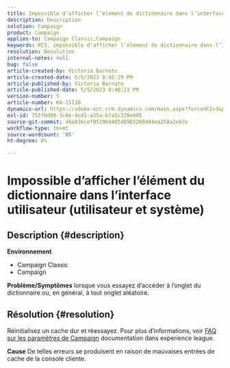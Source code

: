 ```yaml
---
title: Impossible d’afficher l’élément du dictionnaire dans l’interface utilisateur (utilisateur et système)
description: Description
solution: Campaign
product: Campaign
applies-to: Campaign Classic,Campaign
keywords: KCS, impossible d’afficher l’élément du dictionnaire dans l’interface utilisateur
resolution: Resolution
internal-notes: null
bug: false
article-created-by: Victoria Barnato
article-created-date: 5/5/2023 8:46:29 PM
article-published-by: Victoria Barnato
article-published-date: 5/5/2023 8:48:23 PM
version-number: 5
article-number: KA-15130
dynamics-url: https://adobe-ent.crm.dynamics.com/main.aspx?forceUCI=1&pagetype=entityrecord&etn=knowledgearticle&id=b32b45e3-85eb-ed11-a7c6-6045bd0065f9
exl-id: 751fbd00-3c8e-4cd1-a35a-b7a5c339e005
source-git-commit: 46a836cef051968405d8965268404ea258a2eb7e
workflow-type: tm+mt
source-wordcount: '85'
ht-degree: 8%

---
```


# Impossible d’afficher l’élément du dictionnaire dans l’interface utilisateur (utilisateur et système)

## Description {#description}

<b>Environnement</b>
- Campaign Classic
- Campaign



<b>Problème/Symptômes</b>
lorsque vous essayez d’accéder à l’onglet du dictionnaire ou, en général, à tout onglet aléatoire.


## Résolution {#resolution}






Réinitialisez un cache dur et réessayez. Pour plus d’informations, voir [FAQ sur les paramètres de Campaign](https://experienceleague.adobe.com/docs/campaign-classic/using/getting-started/starting-with-adobe-campaign/faq/faq-campaign-config.html?lang=en) documentation dans experience league.


<b>Cause</b>
De telles erreurs se produisent en raison de mauvaises entrées de cache de la console cliente.
